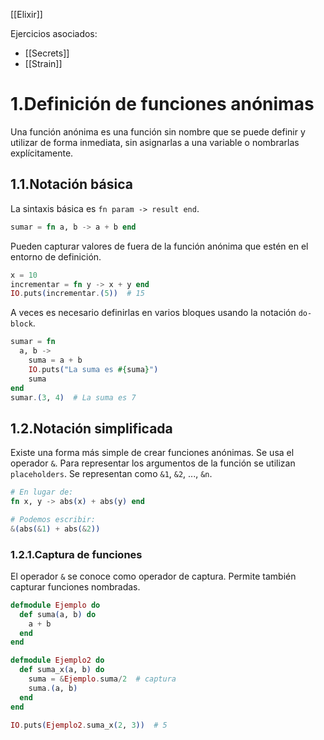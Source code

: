 [[Elixir]]

Ejercicios asociados:
+ [[Secrets]]
+ [[Strain]]

# 1.Definición de funciones anónimas
Una función anónima es una función sin nombre que se puede definir y utilizar de forma inmediata, sin asignarlas a una variable o nombrarlas explícitamente.

## 1.1.Notación básica
La sintaxis básica es `fn param -> result end`.
```elixir
sumar = fn a, b -> a + b end
```

Pueden capturar valores de fuera de la función anónima que estén en el entorno de definición.
```elixir
x = 10
incrementar = fn y -> x + y end
IO.puts(incrementar.(5))  # 15
```

A veces es necesario definirlas en varios bloques usando la notación `do-block`.
```elixir
sumar = fn
  a, b -> 
    suma = a + b
    IO.puts("La suma es #{suma}")
    suma
end
sumar.(3, 4)  # La suma es 7
```

## 1.2.Notación simplificada
Existe una forma más simple de crear funciones anónimas. Se usa el operador `&`. Para representar los argumentos de la función se utilizan `placeholders`. Se representan como `&1`, `&2`, ..., `&n`.
```elixir
# En lugar de:
fn x, y -> abs(x) + abs(y) end

# Podemos escribir:
&(abs(&1) + abs(&2))
```

### 1.2.1.Captura de funciones
El operador `&` se conoce como operador de captura. Permite también capturar funciones nombradas.
```elixir
defmodule Ejemplo do
  def suma(a, b) do
    a + b
  end
end

defmodule Ejemplo2 do
  def suma_x(a, b) do
    suma = &Ejemplo.suma/2  # captura
    suma.(a, b)
  end
end

IO.puts(Ejemplo2.suma_x(2, 3))  # 5
```